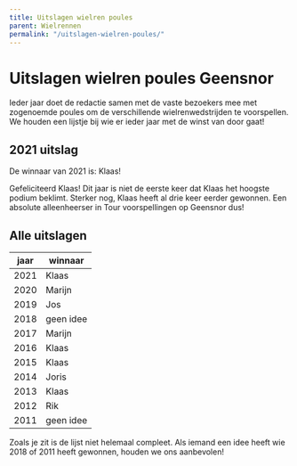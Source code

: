 ```yaml
---
title: Uitslagen wielren poules
parent: Wielrennen
permalink: "/uitslagen-wielren-poules/"
---
```


# Uitslagen wielren poules Geensnor

Ieder jaar doet de redactie samen met de vaste bezoekers mee met zogenoemde poules om de verschillende wielrenwedstrijden te voorspellen. We houden een lijstje bij wie er ieder jaar met de winst van door gaat!

## 2021 uitslag

De winnaar van 2021 is: Klaas!

Gefeliciteerd Klaas! Dit jaar is niet de eerste keer dat Klaas het hoogste podium beklimt. Sterker nog, Klaas heeft al drie keer eerder gewonnen. Een absolute alleenheerser in Tour voorspellingen op Geensnor dus!

## Alle uitslagen

|jaar|winnaar|
|----|-------|
|2021|Klaas  |
|2020|Marijn |
|2019|Jos    |
|2018|geen idee|
|2017|Marijn |
|2016|Klaas  |
|2015|Klaas  |
|2014|Joris  |
|2013|Klaas  |
|2012|Rik    |
|2011|geen idee|

Zoals je zit is de lijst niet helemaal compleet. Als iemand een idee heeft wie 2018 of 2011 heeft gewonnen, houden we ons aanbevolen!
